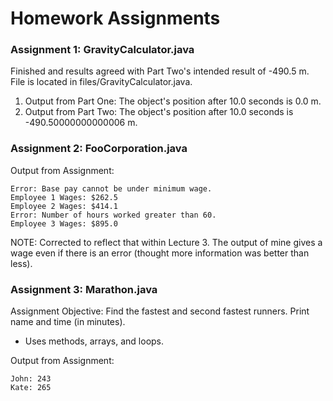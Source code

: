 # Homework Assignments

### Assignment 1: GravityCalculator.java

Finished and results agreed with Part Two's intended result of -490.5 m. File is located in files/GravityCalculator.java.

1. Output from Part One: The object's position after 10.0 seconds is 0.0 m.
2. Output from Part Two: The object's position after 10.0 seconds is -490.50000000000006 m.

### Assignment 2: FooCorporation.java

Output from Assignment:

    Error: Base pay cannot be under minimum wage.  
    Employee 1 Wages: $262.5  
    Employee 2 Wages: $414.1  
    Error: Number of hours worked greater than 60.  
    Employee 3 Wages: $895.0

NOTE: Corrected to reflect that within Lecture 3. The output of mine gives a wage even if there is an error (thought more information was better than less).

### Assignment 3: Marathon.java

Assignment Objective: Find the fastest and second fastest runners. Print name and time (in minutes).

* Uses methods, arrays, and loops.

Output from Assignment:

    John: 243
    Kate: 265
